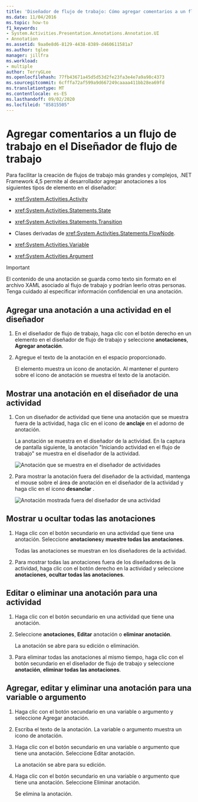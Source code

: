 ```yaml
---
title: 'Diseñador de flujo de trabajo: Cómo agregar comentarios a un flujo de trabajo'
ms.date: 11/04/2016
ms.topic: how-to
f1_keywords:
- System.Activities.Presentation.Annotations.Annotation.UI
- Annotation
ms.assetid: 9aa0e8d6-8129-4438-8389-d460611581a7
ms.author: tglee
manager: jillfra
ms.workload:
- multiple
author: TerryGLee
ms.openlocfilehash: 77fb43671a45d5d53d2fe23fa3e4e7a9a98c4373
ms.sourcegitcommit: 6cfffa72af599a9d667249caaaa411bb28ea69fd
ms.translationtype: MT
ms.contentlocale: es-ES
ms.lasthandoff: 09/02/2020
ms.locfileid: "85815505"
---
```

# <a name="how-to-add-comments-to-a-workflow-in-the-workflow-designer"></a>Agregar comentarios a un flujo de trabajo en el Diseñador de flujo de trabajo

Para facilitar la creación de flujos de trabajo más grandes y complejos, .NET Framework 4,5 permite al desarrollador agregar anotaciones a los siguientes tipos de elemento en el diseñador:

- <xref:System.Activities.Activity>

- <xref:System.Activities.Statements.State>

- <xref:System.Activities.Statements.Transition>

- Clases derivadas de <xref:System.Activities.Statements.FlowNode>.

- <xref:System.Activities.Variable>

- <xref:System.Activities.Argument>

> [!IMPORTANT]
> El contenido de una anotación se guarda como texto sin formato en el archivo XAML asociado al flujo de trabajo y podrían leerlo otras personas. Tenga cuidado al especificar información confidencial en una anotación.

## <a name="adding-an-annotation-to-an-activity-in-the-designer"></a>Agregar una anotación a una actividad en el diseñador

1. En el diseñador de flujo de trabajo, haga clic con el botón derecho en un elemento en el diseñador de flujo de trabajo y seleccione **anotaciones**, **Agregar anotación**.

1. Agregue el texto de la anotación en el espacio proporcionado.

   El elemento muestra un icono de anotación. Al mantener el puntero sobre el icono de anotación se muestra el texto de la anotación.

## <a name="displaying-an-annotation-in-an-activitys-designer"></a>Mostrar una anotación en el diseñador de una actividad

1. Con un diseñador de actividad que tiene una anotación que se muestra fuera de la actividad, haga clic en el icono de **anclaje** en el adorno de anotación.

   La anotación se muestra en el diseñador de la actividad. En la captura de pantalla siguiente, la anotación "Iniciando actividad en el flujo de trabajo" se muestra en el diseñador de la actividad.

   ![Anotación que se muestra en el diseñador de actividades](../workflow-designer/media/annotationindesigner.png)

2. Para mostrar la anotación fuera del diseñador de la actividad, mantenga el mouse sobre el área de anotación en el diseñador de la actividad y haga clic en el icono **desanclar** .

   ![Anotación mostrada fuera del diseñador de una actividad](../workflow-designer/media/annotationoutsidedesigner.png)

## <a name="showing-or-hiding-all-annotations"></a>Mostrar u ocultar todas las anotaciones

1. Haga clic con el botón secundario en una actividad que tiene una anotación. Seleccione **anotaciones**y **muestre todas las anotaciones**.

   Todas las anotaciones se muestran en los diseñadores de la actividad.

1. Para mostrar todas las anotaciones fuera de los diseñadores de la actividad, haga clic con el botón derecho en la actividad y seleccione **anotaciones**, **ocultar todas las anotaciones**.

## <a name="editing-or-deleting-an-annotation-for-an-activity"></a>Editar o eliminar una anotación para una actividad

1. Haga clic con el botón secundario en una actividad que tiene una anotación.

1. Seleccione **anotaciones**, **Editar** anotación o **eliminar anotación**.

   La anotación se abre para su edición o eliminación.

1. Para eliminar todas las anotaciones al mismo tiempo, haga clic con el botón secundario en el diseñador de flujo de trabajo y seleccione **anotación**, **eliminar todas las anotaciones**.

## <a name="adding-editing-and-deleting-an-annotation-for-a-variable-or-argument"></a>Agregar, editar y eliminar una anotación para una variable o argumento

1. Haga clic con el botón secundario en una variable o argumento y seleccione Agregar anotación.

1. Escriba el texto de la anotación. La variable o argumento muestra un icono de anotación.

1. Haga clic con el botón secundario en una variable o argumento que tiene una anotación. Seleccione Editar anotación.

   La anotación se abre para su edición.

1. Haga clic con el botón secundario en una variable o argumento que tiene una anotación. Seleccione Eliminar anotación.

   Se elimina la anotación.

